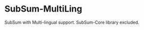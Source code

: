 SubSum-MultiLing
================

SubSum with Multi-lingual support. SubSum-Core library excluded.
